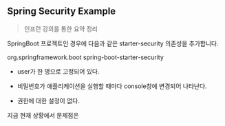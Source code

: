 
## Spring Security Example

> 인프런 강의를 통한 요약 정리

SpringBoot 프로젝트인 경우에 다음과 같은 starter-security 의존성을 추가합니다.

 <dependency>   
 <groupId>org.springframework.boot</groupId>   
 <artifactId>spring-boot-starter-security</artifactId>   
 </dependency>

-   user가 한 명으로 고정되어 있다.
-   비밀번호가 애플리케이션을 실행할 때마다 console창에 변경되어 나타난다.
    
-   권한에 대한 설정이 없다.
    

지금 현재 상황에서 문제점은
<!--stackedit_data:
eyJoaXN0b3J5IjpbMTMzODA0MDg2OSwtNzEyNjkyMjYyLDE5OD
A4MDY2MTldfQ==
-->